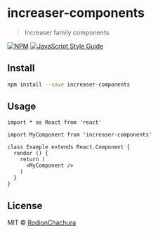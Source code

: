 # increaser-components

> Increaser family components

[![NPM](https://img.shields.io/npm/v/increaser-components.svg)](https://www.npmjs.com/package/increaser-components) [![JavaScript Style Guide](https://img.shields.io/badge/code_style-standard-brightgreen.svg)](https://standardjs.com)

## Install

```bash
npm install --save increaser-components
```

## Usage

```tsx
import * as React from 'react'

import MyComponent from 'increaser-components'

class Example extends React.Component {
  render () {
    return (
      <MyComponent />
    )
  }
}
```

## License

MIT © [RodionChachura](https://github.com/RodionChachura)
